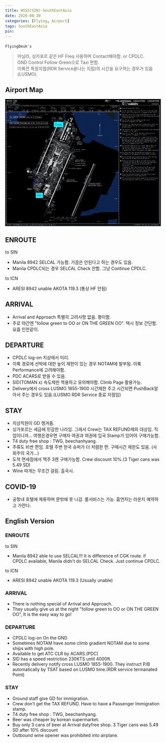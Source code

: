 ```yaml
---
title: WSSS(SIN)-SouthEastAsia
date: 2020-08-30
categories: [Flying, Airport]
tags: SouthEastAsia
pin:
---
```

`FlyingDeuk's`
>마닐라, 싱카포르 같은 HF Freq 사용하며 Contact해야함. or CPDLC. <br>
GND Control Follow Green으로 Taxi 편함. <br>
이륙전 특정지점(RDR Service끝나는 지점)의 시간을 요구하는 경우가 있음(LUSMO).


## Airport Map
![sin](/img/flying/airport/sin_ap.jpg)

## ENROUTE
to SIN
- Manila 8942 SELCAL 가능함. 가끔은 안된다고 하는 경우도 있음.
- Manila CPDLC되는 경우 SELCAL Check 안함. 그냥 Continue CPDLC.

to ICN
- ARESI 8942 unable AKOTA 119.3 (통상 HF 안됨)

## ARRIVAL
- Arrival and Approach 특별히 고려사항 없음. 평이함.
- 주로 야간엔 "follow green to OO or ON THE GREEN OO". 택시 정보 간단함. 요즘 인천같이.

## DEPARTURE
- CPDLC log-on 지상에서 미리.
- 이륙 경로에 선박에 대한 높이 제한이 있는 경우 NOTAM에 발부됨. 이륙 Performance에 고려해야함.
- PDC ACARS로 받을 수 있음.
- SID(TOMAN x) 속도제한 젹용하고 유의해야함. Climb Page 활용가능.
- Delivery에서 cross LUSMO 1855-1900 시간제한 주고 시간되면 PushBack알아서 주는 경우도 있음.(LUSMO RDR Service 종료 지점임)

## STAY
- 지상직원이 GD 챙겨줌.
- 싱가포르는 세금에 민감한 나라임. 그래서 Crew는 TAX REFUND제외 대상임. 직업이니까... 여행온경우면 구매자 여권과 여권에 입국 Stamp가 있어야 구매가능함.
- T4 duty free shop : TWG, beechanhyang.
- 주류도 비싼 편임. 호텔 주변 한국 슈퍼가 더 저렴한 편. 구매시간 제한도 있음. (사회주의 국가...)
- 도착 면세점에서 맥주 3캔 구매가능함. Crew discount 10%.(3 Tiger cans was 5.49 SD)
- Wine 따개는 무조건 걸림. 출국시.

## COVID-19
- 공항내 호텔에 체류하며 문밖에 못 나감. 룸서비스는 가능. 흡연자는 라운지 예약하고 가란다.


## English Version

### ENROUTE
to SIN
- Manila 8942 able to use SELCAL!!! It is difference of CGK route. if CPDLC available, Manila didn't do SELCAL Check. Just continue CPDLC.

to ICN
- ARESI 8942 unable AKOTA 119.3 (Usually unable)

### ARRIVAL
- There is nothing special of Arrival and Approach.
- They usually give us at the night "follow green to OO or ON THE GREEN OO", It is the easy way to go!

### DEPARTURE
- CPDLC log-on On the GND
- Sometimes NOTAM have some climb gradient NOTAM due to some ships with high pole.
- Available to get ATC CLR by ACARS.(PDC)
- SID has a speed restriction 230KTS until 4000ft.
- Recently delivery notify cross LUSMO 1855-1900. They instruct P/B automatically by TSAT based on LUSMO time.(RDR service termanated Point)

### STAY
- Ground staff give GD for immigration.
- Crew don't get the TAX REFUND. Have to have a Passenger Immigration stamp.
- T4 duty free shop : TWG, beechanhyang.
- Beer was cheaper by korean supermarket.
- Buy only 3 cans of beer at Arrival dutyfree shop. 3 Tiger cans was 5.49 SD after 10% discount
- Outbound wine opener was prohibited into airplane.
